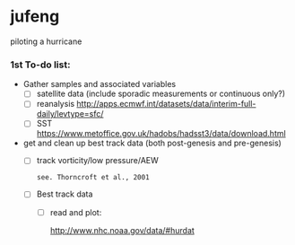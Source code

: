 # jufeng
piloting a hurricane

### 1st To-do list:
- Gather samples and associated variables
  - [ ] satellite data (include sporadic measurements or continuous only?)
  - [ ] reanalysis
        http://apps.ecmwf.int/datasets/data/interim-full-daily/levtype=sfc/
  - [ ] SST
         https://www.metoffice.gov.uk/hadobs/hadsst3/data/download.html
- get and clean up best track data (both post-genesis and pre-genesis)
  - [ ] track vorticity/low pressure/AEW
   
        see. Thorncroft et al., 2001
  - [ ] Best track data
    - [ ] read and plot: 
        
        http://www.nhc.noaa.gov/data/#hurdat
  
